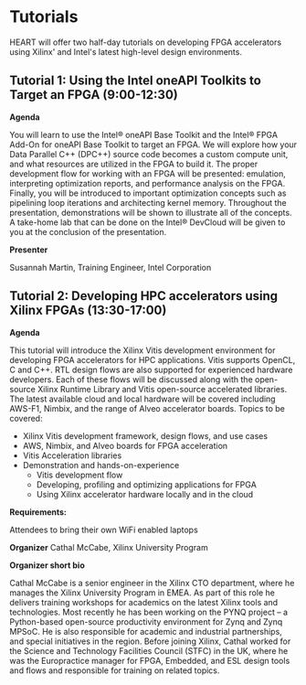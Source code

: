 # Tutorials

HEART will offer two half-day tutorials on developing FPGA accelerators using Xilinx' and Intel's latest high-level design environments.

## Tutorial 1: Using the Intel oneAPI Toolkits to Target an FPGA (9:00-12:30)

**Agenda**

You will learn to use the Intel® oneAPI Base Toolkit and the Intel® FPGA Add-On for oneAPI Base Toolkit to target an FPGA. We will explore how your Data Parallel C++ (DPC++) source code becomes a custom compute unit, and what resources are utilized in the FPGA to build it. The proper development flow for working with an FPGA will be presented: emulation, interpreting optimization reports, and performance analysis on the FPGA. Finally, you will be introduced to important optimization concepts such as pipelining loop iterations and architecting kernel memory. Throughout the presentation, demonstrations will be shown to illustrate all of the concepts. A take-home lab that can be done on the Intel® DevCloud will be given to you at the conclusion of the presentation.

**Presenter**

Susannah Martin, Training Engineer, Intel Corporation


## Tutorial 2: Developing HPC accelerators using Xilinx FPGAs (13:30-17:00)


**Agenda**

This tutorial will introduce the Xilinx Vitis development environment for developing FPGA accelerators for HPC applications. Vitis supports OpenCL, C and C++. RTL design flows are also supported for experienced hardware developers. Each of these flows will be discussed along with the open-source Xilinx Runtime Library and Vitis open-source accelerated libraries.
The latest available cloud and local hardware will be covered including AWS-F1, Nimbix, and the range of Alveo accelerator boards.
Topics to be covered:

* Xilinx Vitis development framework, design flows, and use cases
* AWS, Nimbix, and Alveo boards for FPGA acceleration
* Vitis Acceleration libraries
* Demonstration and hands-on-experience
    - Vitis development flow
    - Developing, profiling and optimizing applications for FPGA
    - Using Xilinx accelerator hardware locally and in the cloud 

**Requirements:**

Attendees to bring their own WiFi enabled laptops

**Organizer**
Cathal McCabe, Xilinx University Program

**Organizer short bio**

Cathal McCabe is a senior engineer in the Xilinx CTO department, where he manages the Xilinx University Program in EMEA. As part of this role he delivers training workshops for academics on the latest Xilinx tools and technologies. Most recently he has been working on the PYNQ project – a Python-based open-source productivity environment for Zynq and Zynq MPSoC. He is also responsible for academic and industrial partnerships, and special initiatives in the region. Before joining Xilinx, Cathal worked for the Science and Technology Facilities Council (STFC) in the UK, where he was the Europractice manager for FPGA, Embedded, and ESL design tools and flows and responsible for training on related topics.
